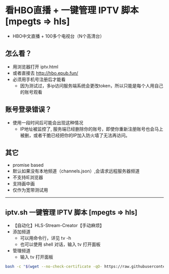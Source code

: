# 看HBO直播 + 一键管理 IPTV 脚本 [mpegts => hls]

- HBO中文直播 + 100多个电视台（N个高清台）

## 怎么看？

- 用浏览器打开 iptv.html
- 或者直接去 <http://hbo.epub.fun/>
- 必须用手机号注册后才能看
  - 因为测试过，多ip访问服务端系统会更改token，所以只能是每个人用自己的账号观看

## 账号登录错误？

- 使用一段时间后可能会出现这种情况
  - IP地址被监控了, 服务端已经删除你的账号，即使你重新注册账号也会马上被删，或者干脆已经把你的IP加入防火墙了无法再访问。

## 其它

- promise based
- 默认如果没有本地频道（channels.json）,会请求远程服务器频道
- 不支持IE浏览器
- 支持画中画
- 仅作为宽带测试用

---

## iptv.sh 一键管理 IPTV 脚本 [mpegts => hls]

- 【自动化】HLS-Stream-Creator【手动麻烦】
- 添加频道
  - 可以用命令行，详见 tv -h
  - 也可以使用 shell 对话，输入 tv 打开面板
- 管理频道
  - 输入 tv 打开面板

``` bash
bash -c "$(wget --no-check-certificate -qO- https://raw.githubusercontent.com/woniuzfb/iptv/master/iptv.sh)"
```